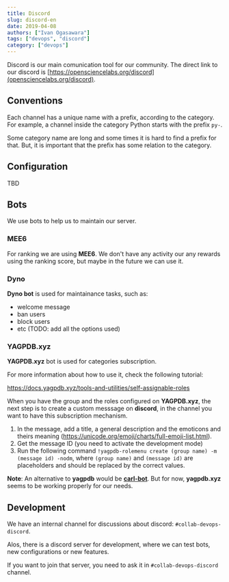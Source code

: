 ```yaml
---
title: Discord
slug: discord-en
date: 2019-04-08
authors: ["Ivan Ogasawara"]
tags: ["devops", "discord"]
category: ["devops"]
---
```


<!-- # [EN] Discord -->

Discord is our main comunication tool for our community. The direct link to our
discord is [https://opensciencelabs.org/discord](opensciencelabs.org/discord).

## Conventions

Each channel has a unique name with a prefix, according to the category. For
example, a channel inside the category Python starts with the prefix `py-`.

Some category name are long and some times it is hard to find a prefix for that.
But, it is important that the prefix has some relation to the category.

## Configuration

TBD

## Bots

We use bots to help us to maintain our server.

### MEE6

For ranking we are using **MEE6**. We don't have any activity our any rewards
using the ranking score, but maybe in the future we can use it.

### Dyno

**Dyno bot** is used for maintainance tasks, such as:

- welcome message
- ban users
- block users
- etc (TODO: add all the options used)

### YAGPDB.xyz

**YAGPDB.xyz** bot is used for categories subscription.

For more information about how to use it, check the following tutorial:

https://docs.yagpdb.xyz/tools-and-utilities/self-assignable-roles

When you have the group and the roles configured on **YAGPDB.xyz**, the next
step is to create a custom messsage on **discord**, in the channel you want to
have this subscription mechanism.

1. In the message, add a title, a general description and the emoticons and
   theirs meaning (https://unicode.org/emoji/charts/full-emoji-list.html).
2. Get the message ID (you need to activate the development mode)
3. Run the following command
   `!yagpdb-rolemenu create (group name) -m (message id) -nodm`, where
   `(group name)` and `(message id)` are placeholders and should be replaced by
   the correct values.

**Note**: An alternative to **yagpdb** would be
[**carl-bot**](https://top.gg/bot/235148962103951360). But for now,
**yagpdb.xyz** seems to be working properly for our needs.

## Development

We have an internal channel for discussions about discord:
`#collab-devops-discord`.

Alos, there is a discord server for development, where we can test bots, new
configurations or new features.

If you want to join that server, you need to ask it in `#collab-devops-discord`
channel.
